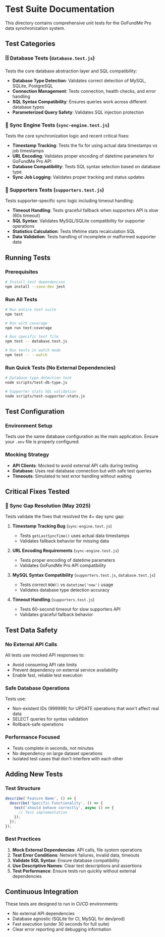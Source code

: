 # Test Suite Documentation

This directory contains comprehensive unit tests for the GoFundMe Pro data synchronization system.

## Test Categories

### 🗄️ Database Tests (`database.test.js`)
Tests the core database abstraction layer and SQL compatibility:

- **Database Type Detection**: Validates correct detection of MySQL, SQLite, PostgreSQL
- **Connection Management**: Tests connection, health checks, and error handling  
- **SQL Syntax Compatibility**: Ensures queries work across different database types
- **Parameterized Query Safety**: Validates SQL injection protection

### 🔄 Sync Engine Tests (`sync-engine.test.js`)
Tests the core synchronization logic and recent critical fixes:

- **Timestamp Tracking**: Tests the fix for using actual data timestamps vs job timestamps
- **URL Encoding**: Validates proper encoding of datetime parameters for GoFundMe Pro API
- **Database Compatibility**: Tests SQL syntax selection based on database type
- **Sync Job Logging**: Validates proper tracking and status updates

### 👥 Supporters Tests (`supporters.test.js`)
Tests supporter-specific sync logic including timeout handling:

- **Timeout Handling**: Tests graceful fallback when supporters API is slow (60s timeout)
- **SQL Syntax**: Validates MySQL/SQLite compatibility for supporter operations
- **Statistics Calculation**: Tests lifetime stats recalculation SQL
- **Data Validation**: Tests handling of incomplete or malformed supporter data

## Running Tests

### Prerequisites
```bash
# Install test dependencies
npm install --save-dev jest
```

### Run All Tests
```bash
# Run entire test suite
npm test

# Run with coverage
npm run test:coverage

# Run specific test file
npm test -- database.test.js

# Run tests in watch mode
npm test -- --watch
```

### Run Quick Tests (No External Dependencies)
```bash
# Database type detection test
node scripts/test-db-type.js

# Supporter stats SQL validation  
node scripts/test-supporter-stats.js
```

## Test Configuration

### Environment Setup
Tests use the same database configuration as the main application. Ensure your `.env` file is properly configured.

### Mocking Strategy
- **API Clients**: Mocked to avoid external API calls during testing
- **Database**: Uses real database connection but with safe test queries
- **Timeouts**: Simulated to test error handling without waiting

## Critical Fixes Tested

### 🚨 Sync Gap Resolution (May 2025)
Tests validate the fixes that resolved the 4+ day sync gap:

1. **Timestamp Tracking Bug** (`sync-engine.test.js`)
   - Tests `getLastSyncTime()` uses actual data timestamps
   - Validates fallback behavior for missing data

2. **URL Encoding Requirements** (`sync-engine.test.js`)
   - Tests proper encoding of datetime parameters
   - Validates GoFundMe Pro API compatibility

3. **MySQL Syntax Compatibility** (`supporters.test.js`, `database.test.js`)
   - Tests correct `NOW()` vs `datetime('now')` usage
   - Validates database type detection accuracy

4. **Timeout Handling** (`supporters.test.js`)
   - Tests 60-second timeout for slow supporters API
   - Validates graceful fallback behavior

## Test Data Safety

### No External API Calls
All tests use mocked API responses to:
- Avoid consuming API rate limits
- Prevent dependency on external service availability
- Enable fast, reliable test execution

### Safe Database Operations
Tests use:
- Non-existent IDs (999999) for UPDATE operations that won't affect real data
- SELECT queries for syntax validation
- Rollback-safe operations

### Performance Focused
- Tests complete in seconds, not minutes
- No dependency on large dataset operations
- Isolated test cases that don't interfere with each other

## Adding New Tests

### Test Structure
```javascript
describe('Feature Name', () => {
  describe('Specific Functionality', () => {
    test('should behave correctly', async () => {
      // Test implementation
    });
  });
});
```

### Best Practices
1. **Mock External Dependencies**: API calls, file system operations
2. **Test Error Conditions**: Network failures, invalid data, timeouts
3. **Validate SQL Syntax**: Ensure database compatibility
4. **Use Descriptive Names**: Clear test descriptions and assertions
5. **Test Performance**: Ensure tests run quickly without external dependencies

## Continuous Integration

These tests are designed to run in CI/CD environments:
- No external API dependencies
- Database agnostic (SQLite for CI, MySQL for dev/prod)
- Fast execution (under 30 seconds for full suite)
- Clear error reporting and debugging information